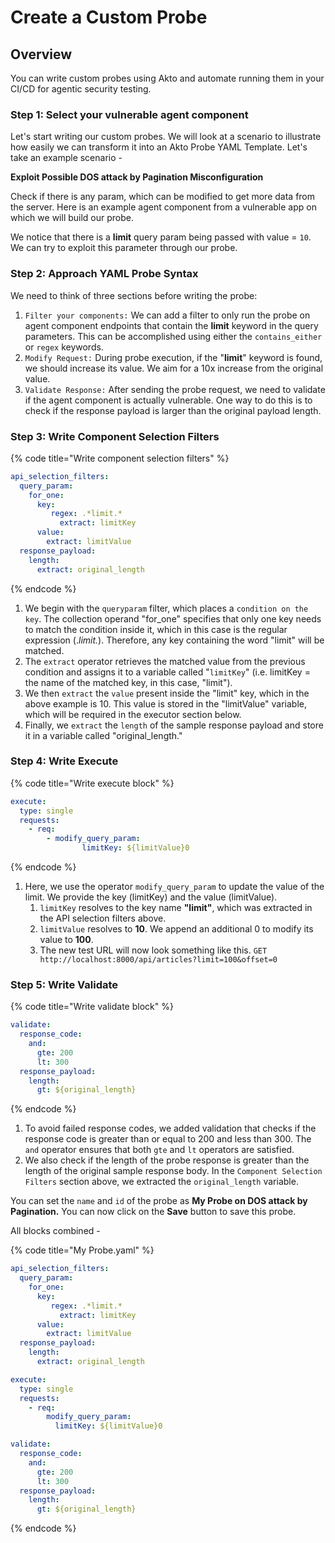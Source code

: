 # Create a Custom Probe

## Overview

You can write custom probes using Akto and automate running them in your CI/CD for agentic security testing.

### Step 1: Select your vulnerable agent component

Let's start writing our custom probes. We will look at a scenario to illustrate how easily we can transform it into an Akto Probe YAML Template. Let's take an example scenario -

**Exploit Possible DOS attack by Pagination Misconfiguration**

Check if there is any param, which can be modified to get more data from the server. Here is an example agent component from a vulnerable app on which we will build our probe.

We notice that there is a **limit** query param being passed with value = `10`. We can try to exploit this parameter through our probe.

### Step 2: **Approach YAML Probe Syntax**

We need to think of three sections before writing the probe:

1. `Filter your components:` We can add a filter to only run the probe on agent component endpoints that contain the **limit** keyword in the query parameters. This can be accomplished using either the `contains_either` or `regex` keywords.
2. `Modify Request:` During probe execution, if the "**limit**" keyword is found, we should increase its value. We aim for a 10x increase from the original value.
3. `Validate Response:` After sending the probe request, we need to validate if the agent component is actually vulnerable. One way to do this is to check if the response payload is larger than the original payload length.

### Step 3: Write **Component Selection Filters**

{% code title="Write component selection filters" %}
```yaml
api_selection_filters:
  query_param:
    for_one:
      key:
         regex: .*limit.*
	       extract: limitKey
      value:
        extract: limitValue
  response_payload:
    length:
      extract: original_length
```
{% endcode %}

1. We begin with the `queryparam` filter, which places a `condition on the key`. The collection operand "for\_one" specifies that only one key needs to match the condition inside it, which in this case is the regular expression (._limit._). Therefore, any key containing the word "limit" will be matched.
2. The `extract` operator retrieves the matched value from the previous condition and assigns it to a variable called "`limitKey`" (i.e. limitKey = the name of the matched key, in this case, "limit").
3. We then `extract` the `value` present inside the "limit" key, which in the above example is 10. This value is stored in the "limitValue" variable, which will be required in the executor section below.
4. Finally, we `extract` the `length` of the sample response payload and store it in a variable called "original\_length."

### Step 4: Write **Execute**

{% code title="Write execute block" %}
```yaml
execute:
  type: single
  requests:
    - req:
        - modify_query_param:
		        limitKey: ${limitValue}0
```
{% endcode %}

1. Here, we use the operator `modify_query_param` to update the value of the limit. We provide the key (limitKey) and the value (limitValue).
   1. `limitKey` resolves to the key name **"limit"**, which was extracted in the API selection filters above.
   2. `limitValue` resolves to **10**. We append an additional 0 to modify its value to **100**.
   3. The new test URL will now look something like this. `GET http://localhost:8000/api/articles?limit=100&offset=0`

### Step 5: Write **Validate**

{% code title="Write validate block" %}
```yaml
validate:
  response_code:
    and:
      gte: 200
      lt: 300
  response_payload:
    length:
      gt: ${original_length}
```
{% endcode %}

1. To avoid failed response codes, we added validation that checks if the response code is greater than or equal to 200 and less than 300. The `and` operator ensures that both `gte` and `lt` operators are satisfied.
2. We also check if the length of the probe response is greater than the length of the original sample response body. In the `Component Selection Filters` section above, we extracted the `original_length` variable.

You can set the `name` and `id` of the probe as **My Probe on DOS attack by Pagination.** You can now click on the **Save** button to save this probe.



All blocks combined -

{% code title="My Probe.yaml" %}
```yaml
api_selection_filters:
  query_param:
    for_one:
      key:
         regex: .*limit.*
	       extract: limitKey
      value:
        extract: limitValue
  response_payload:
    length:
      extract: original_length

execute:
  type: single
  requests:
    - req:
        modify_query_param:
          limitKey: ${limitValue}0

validate:
  response_code:
    and:
      gte: 200
      lt: 300
  response_payload:
    length:
      gt: ${original_length}
```
{% endcode %}
